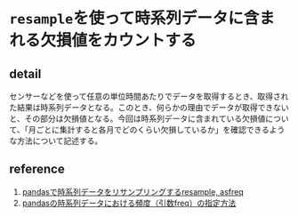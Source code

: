 # `resample`を使って時系列データに含まれる欠損値をカウントする

## detail

センサーなどを使って任意の単位時間あたりでデータを取得するとき、取得された結果は時系列データとなる。このとき、何らかの理由でデータが取得できないと、その部分は欠損値となる。今回は時系列データに含まれている欠損値について、「月ごとに集計すると各月でどのくらい欠損しているか」を確認できるような方法について記述する。

## reference

1. [pandasで時系列データをリサンプリングするresample, asfreq](https://note.nkmk.me/python-pandas-time-series-resample-asfreq/)
2. [pandasの時系列データにおける頻度（引数freq）の指定方法](https://note.nkmk.me/python-pandas-time-series-freq/)
